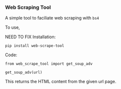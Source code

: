 ### Web Scraping Tool

A simple tool to faciliate web scraping with `bs4`

To use,

NEED TO FIX
Installation:

  `pip install web-scrape-tool`

Code:


  `from web_scrape_tool import get_soup_adv`

  `get_soup_adv(url)`


This returns the HTML content from the given url page.
